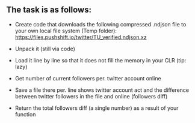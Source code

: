 ## The task is as follows: 

* Create code that downloads the following compressed .ndjson file to your own local file system (Temp folder): https://files.pushshift.io/twitter/TU_verified.ndjson.xz

* Unpack it (still via code)
* Load it line by line so that it does not fill the memory in your CLR (tip: lazy)
* Get number of current followers per. twitter account online
* Save a file there per. line shows twitter account act and the difference between twitter followers in the file and online (followers diff)
* Return the total followers diff (a single number) as a result of your function
